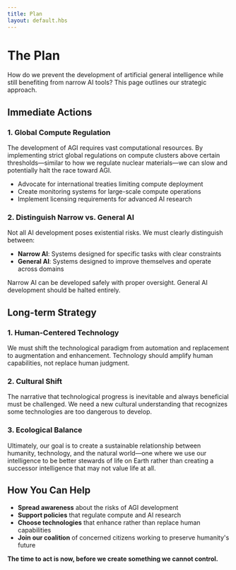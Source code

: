 ```yaml
---
title: Plan
layout: default.hbs
---
```


# The Plan

How do we prevent the development of artificial general intelligence while still benefiting from narrow AI tools? This page outlines our strategic approach.

## Immediate Actions

### 1. Global Compute Regulation

The development of AGI requires vast computational resources. By implementing strict global regulations on compute clusters above certain thresholds—similar to how we regulate nuclear materials—we can slow and potentially halt the race toward AGI.

- Advocate for international treaties limiting compute deployment
- Create monitoring systems for large-scale compute operations
- Implement licensing requirements for advanced AI research

### 2. Distinguish Narrow vs. General AI

Not all AI development poses existential risks. We must clearly distinguish between:

- **Narrow AI**: Systems designed for specific tasks with clear constraints
- **General AI**: Systems designed to improve themselves and operate across domains

Narrow AI can be developed safely with proper oversight. General AI development should be halted entirely.

## Long-term Strategy

### 1. Human-Centered Technology

We must shift the technological paradigm from automation and replacement to augmentation and enhancement. Technology should amplify human capabilities, not replace human judgment.

### 2. Cultural Shift

The narrative that technological progress is inevitable and always beneficial must be challenged. We need a new cultural understanding that recognizes some technologies are too dangerous to develop.

### 3. Ecological Balance

Ultimately, our goal is to create a sustainable relationship between humanity, technology, and the natural world—one where we use our intelligence to be better stewards of life on Earth rather than creating a successor intelligence that may not value life at all.

## How You Can Help

- **Spread awareness** about the risks of AGI development
- **Support policies** that regulate compute and AI research
- **Choose technologies** that enhance rather than replace human capabilities
- **Join our coalition** of concerned citizens working to preserve humanity's future

**The time to act is now, before we create something we cannot control.**
